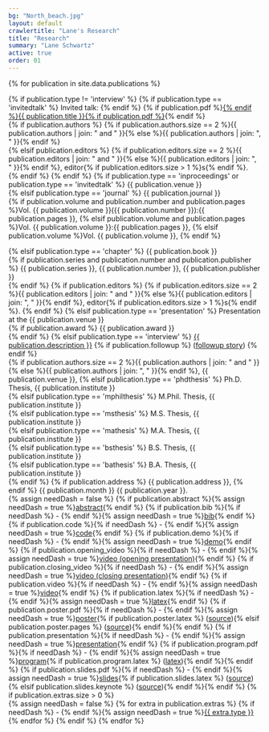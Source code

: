 ```yaml
---
bg: "North_beach.jpg"
layout: default
crawlertitle: "Lane's Research"
title: "Research"
summary: "Lane Schwartz"
active: true
order: 01
---
```


<!--<h1>Publications</h1>-->


{% for publication in site.data.publications %}
<p class="{{ publication.type }}">
{% if publication.type != 'interview' %}
{% if publication.type == 'invitedtalk' %}
<span class="invitedTalk">Invited talk: </span>
{% endif %}
<span class="publicationTitle">{% if publication.pdf %}<a href="{{ publication.pdf }}">{% endif %}{{ publication.title }}{% if publication.pdf %}</a>{% endif %}</span><br />
{% if publication.authors %}
<span class="publicationAuthor">{% if publication.authors.size == 2 %}{{ publication.authors | join: " and " }}{% else %}{{ publication.authors | join: ", " }}{% endif %}</span><br />
{% elsif publication.editors %}
<span class="publicationEditor">{% if publication.editors.size == 2 %}{{ publication.editors | join: " and " }}{% else %}{{ publication.editors | join: ", " }}{% endif %}, editor{% if publication.editors.size > 1 %}s{% endif %}.</span><br />
{% endif %}
{% endif %}
  {% if publication.type == 'inproceedings' or publication.type == 'invitedtalk' %}
    <span class="publicationVenue">{{ publication.venue }}</span><br />
  {% elsif publication.type == 'journal' %}
    <span class="publicationJournal">{{ publication.journal }}</span><br />
    {% if publication.volume and publication.number and publication.pages %}<span class="publicationVolume">Vol. {{ publication.volume }}({{ publication.number }}):{{ publication.pages }},
    {% elsif publication.volume and publication.pages %}<span class="publicationVolume">Vol. {{ publication.volume }}:{{ publication.pages }},
    {% elsif publication.volume %}<span class="publicationVolume">Vol. {{ publication.volume }},
    {% endif %}

  {% elsif publication.type == 'chapter' %}
    <span class="publicationBook">{{ publication.book }}</span><br />
    {% if publication.series and publication.number and publication.publisher %}
       <span class="publicationBookSeries">{{ publication.series }}</span>, <span class="publicationBookSeriesNumber">{{ publication.number }}</span>, <span class="publicationPublisher">{{ publication.publisher }}</span><br />
    {% endif %}
    {% if publication.editors %}
      <span class="publicationEditor">{% if publication.editors.size == 2 %}{{ publication.editors | join: " and " }}{% else %}{{ publication.editors | join: ", " }}{% endif %}, editor{% if publication.editors.size > 1 %}s{% endif %}.</span>
    {% endif %}
  {% elsif publication.type == 'presentation' %}
    Presentation at the <span class="publicationVenue">{{ publication.venue }}</span><br />
    {% if publication.award %}
      <span class="publicationAward">{{ publication.award }}</span><br />
    {% endif %}
  {% elsif publication.type == 'interview' %}
    <span class="publicationInterviewedDescription"><a href="{{ publication.link }}">{{ publication.description }}</a></span>
    {% if publication.followup %}
      <span class="publicationInterviewedFollowup">(<a href="{{ publication.followup }}">followup story</a>)</span>
    {% endif %}
    <br />
    <span class="publicationAuthor">{% if publication.authors.size == 2 %}{{ publication.authors | join: " and " }}{% else %}{{ publication.authors | join: ", " }}{% endif %}</span>,
    <span class="publicationVenue">{{ publication.venue }}</span>,
  {% elsif publication.type == 'phdthesis' %}
  <span class="thesis">Ph.D. Thesis</span>, <span class="thesisInstitute">{{ publication.institute }}</span><br />
  {% elsif publication.type == 'mphilthesis' %}
  <span class="thesis">M.Phil. Thesis</span>, <span class="thesisInstitute">{{ publication.institute }}</span><br />
  {% elsif publication.type == 'msthesis' %}
  <span class="thesis">M.S. Thesis</span>, <span class="thesisInstitute">{{ publication.institute }}</span><br />
  {% elsif publication.type == 'mathesis' %}
  <span class="thesis">M.A. Thesis</span>, <span class="thesisInstitute">{{ publication.institute }}</span><br />
  {% elsif publication.type == 'bsthesis' %}
  <span class="thesis">B.S. Thesis</span>, <span class="thesisInstitute">{{ publication.institute }}</span><br />
  {% elsif publication.type == 'bathesis' %}
  <span class="thesis">B.A. Thesis</span>, <span class="thesisInstitute">{{ publication.institute }}</span><br />
  {% endif %}
  {% if publication.address %}
    <span class="publicationAddress">{{ publication.address }}</span>,
  {% endif %}
  <span class="publicationDate">{{ publication.month }} {{ publication.year }}.</span><br />
{% assign needDash = false %}
{% if publication.abstract %}{% assign needDash = true %}<span><a href="{{ publication.abstract }}">abstract</a></span>{% endif %}
{% if publication.bib %}{% if needDash %} - {% endif %}{% assign needDash = true %}<span><a href="{{ publication.bib }}">bib</a></span>{% endif %}
{% if publication.code %}{% if needDash %} - {% endif %}{% assign needDash = true %}<span><a href="{{ publication.code }}">code</a></span>{% endif %}
{% if publication.demo %}{% if needDash %} - {% endif %}{% assign needDash = true %}<span><a href="{{ publication.demo }}">demo</a></span>{% endif %}
{% if publication.opening_video %}{% if needDash %} - {% endif %}{% assign needDash = true %}<span><a href="{{ publication.opening_video }}">video (opening presentation)</a></span>{% endif %}
{% if publication.closing_video %}{% if needDash %} - {% endif %}{% assign needDash = true %}<span><a href="{{ publication.closing_video }}">video (closing presentation)</a></span>{% endif %}
{% if publication.video %}{% if needDash %} - {% endif %}{% assign needDash = true %}<span><a href="{{ publication.video }}">video</a></span>{% endif %}
{% if publication.latex %}{% if needDash %} - {% endif %}{% assign needDash = true %}<span><a href="{{ publication.latex }}">latex</a></span>{% endif %}
{% if publication.poster.pdf %}{% if needDash %} - {% endif %}{% assign needDash = true %}<span><a href="{{ publication.poster.pdf }}">poster</a>{% if publication.poster.latex %} (<a href="{{ publication.poster.latex }}">source</a>){% elsif publication.poster.pages %} (<a href="{{ publication.poster.pages }}">source</a>){% endif %}</span>{% endif %}
{% if publication.presentation %}{% if needDash %} - {% endif %}{% assign needDash = true %}<span><a href="{{ publication.presentation }}">presentation</a></span>{% endif %}
{% if publication.program.pdf %}{% if needDash %} - {% endif %}{% assign needDash = true %}<span><a href="{{ publication.program.pdf }}">program</a>{% if publication.program.latex %} (<a href="{{ publication.program.latex }}">latex</a>){% endif %}</span>{% endif %}
{% if publication.slides.pdf %}{% if needDash %} - {% endif %}{% assign needDash = true %}<span><a href="{{ publication.slides.pdf }}">slides</a>{% if publication.slides.latex %} (<a href="{{ publication.slides.latex }}">source</a>){% elsif publication.slides.keynote %} (<a href="{{ publication.slides.keynote }}">source</a>){% endif %}</span>{% endif %}
{% if publication.extras.size > 0 %}
  <br />
  {% assign needDash = false %}
  {% for extra in publication.extras %}
    {% if needDash %} - {% endif %}{% assign needDash = true %}<span><a href="{{ extra.link }}">{{ extra.type }}</a></span>
  {% endfor %}
{% endif %}
{% endfor %}

<!--
{% for post in site.posts limit: 5 %}
  <article class="index-page">
    <h2><a href="{{ post.url | relative_url }}">{{ post.title }}</a></h2>
    {{ post.excerpt }}
  </article>
{% endfor %}
-->
